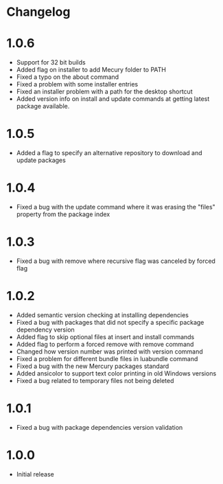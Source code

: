# Changelog

# 1.0.6
- Support for 32 bit builds
- Added flag on installer to add Mecury folder to PATH
- Fixed a typo on the about command
- Fixed a problem with some installer entries
- Fixed an installer problem with a path for the desktop shortcut
- Added version info on install and update commands at getting latest package available.

# 1.0.5
- Added a flag to specify an alternative repository to download and update packages

# 1.0.4
- Fixed a bug with the update command where it was erasing the "files" property from the package index

# 1.0.3
- Fixed a bug with remove where recursive flag was canceled by forced flag

# 1.0.2
- Added semantic version checking at installing dependencies
- Fixed a bug with packages that did not specify a specific package dependency version
- Added flag to skip optional files at insert and install commands
- Added flag to perform a forced remove with remove command
- Changed how version number was printed with version command
- Fixed a problem for different bundle files in luabundle command
- Fixed a bug with the new Mercury packages standard
- Added ansicolor to support text color printing in old Windows versions
- Fixed a bug related to temporary files not being deleted

# 1.0.1
- Fixed a bug with package dependencies version validation

# 1.0.0
- Initial release